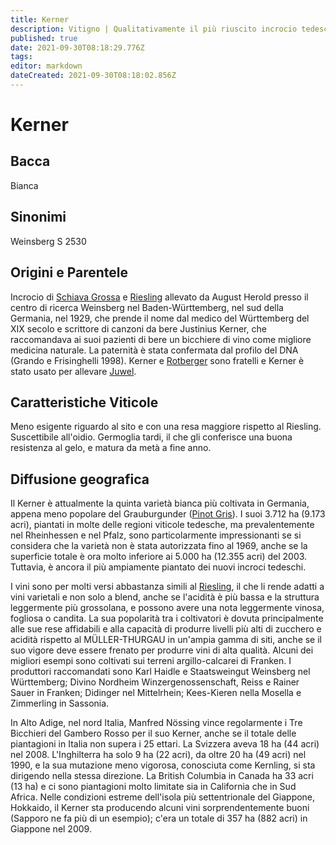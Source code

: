 ```yaml
---
title: Kerner
description: Vitigno | Qualitativamente il più riuscito incrocio tedesco moderno, versatile, che produce vini simili al Riesling.
published: true
date: 2021-09-30T08:18:29.776Z
tags: 
editor: markdown
dateCreated: 2021-09-30T08:18:02.856Z
---
```


# Kerner

## Bacca
Bianca

## Sinonimi
Weinsberg S 2530

## Origini e Parentele

Incrocio di [Schiava Grossa](/vitigni/Italia/schiava-grossa) e [Riesling](/vitigni/Germania/riesling) allevato da August Herold presso il centro di ricerca Weinsberg nel Baden-Württemberg, nel sud della Germania, nel 1929, che prende il nome dal medico del Württemberg del XIX secolo e scrittore di canzoni da bere Justinius Kerner, che raccomandava ai suoi pazienti di bere un bicchiere di vino come migliore medicina naturale. La paternità è stata confermata dal profilo del DNA (Grando e Frisinghelli 1998). Kerner e [Rotberger](/vitigni/Germania/rotberger) sono fratelli e Kerner è stato usato per allevare [Juwel](/vitigni/Germania/juwel).

## Caratteristiche Viticole

Meno esigente riguardo al sito e con una resa maggiore rispetto al Riesling. Suscettibile all'oidio. Germoglia tardi, il che gli conferisce una buona resistenza al gelo, e matura da metà a fine anno.

## Diffusione geografica

Il Kerner è attualmente la quinta varietà bianca più coltivata in Germania, appena meno popolare del Grauburgunder ([Pinot Gris](/vitigni/Francia/pinot-gris)). I suoi 3.712 ha (9.173 acri), piantati in molte delle regioni viticole tedesche, ma prevalentemente nel Rheinhessen e nel Pfalz, sono particolarmente impressionanti se si considera che la varietà non è stata autorizzata fino al 1969, anche se la superficie totale è ora molto inferiore ai 5.000 ha (12.355 acri) del 2003. Tuttavia, è ancora il più ampiamente piantato dei nuovi incroci tedeschi.

I vini sono per molti versi abbastanza simili al [Riesling](/vitigni/Germania/riesling), il che li rende adatti a vini varietali e non solo a blend, anche se l'acidità è più bassa e la struttura leggermente più grossolana, e possono avere una nota leggermente vinosa, fogliosa o candita. La sua popolarità tra i coltivatori è dovuta principalmente alle sue rese affidabili e alla capacità di produrre livelli più alti di zucchero e acidità rispetto al MÜLLER-THURGAU in un'ampia gamma di siti, anche se il suo vigore deve essere frenato per produrre vini di alta qualità. Alcuni dei migliori esempi sono coltivati sui terreni argillo-calcarei di Franken. I produttori raccomandati sono Karl Haidle e Staatsweingut Weinsberg nel Württemberg; Divino Nordheim Winzergenossenschaft, Reiss e Rainer Sauer in Franken; Didinger nel Mittelrhein; Kees-Kieren nella Mosella e Zimmerling in Sassonia.

In Alto Adige, nel nord Italia, Manfred Nössing vince regolarmente i Tre Bicchieri del Gambero Rosso per il suo Kerner, anche se il totale delle piantagioni in Italia non supera i 25 ettari. La Svizzera aveva 18 ha (44 acri) nel 2008. L'Inghilterra ha solo 9 ha (22 acri), da oltre 20 ha (49 acri) nel 1990, e la sua mutazione meno vigorosa, conosciuta come Kernling, si sta dirigendo nella stessa direzione. La British Columbia in Canada ha 33 acri (13 ha) e ci sono piantagioni molto limitate sia in California che in Sud Africa. Nelle condizioni estreme dell'isola più settentrionale del Giappone, Hokkaido, il Kerner sta producendo alcuni vini sorprendentemente buoni (Sapporo ne fa più di un esempio); c'era un totale di 357 ha (882 acri) in Giappone nel 2009.